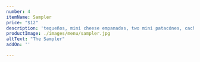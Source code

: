 ```yaml
---
number: 4
itemName: Sampler
price: "$12"
description: 'tequeños, mini cheese empanadas, two mini patacónes, cachapita '
productImage: ./images/menu/sampler.jpg
altText: "The Sampler"
addOn: ''

---
```

